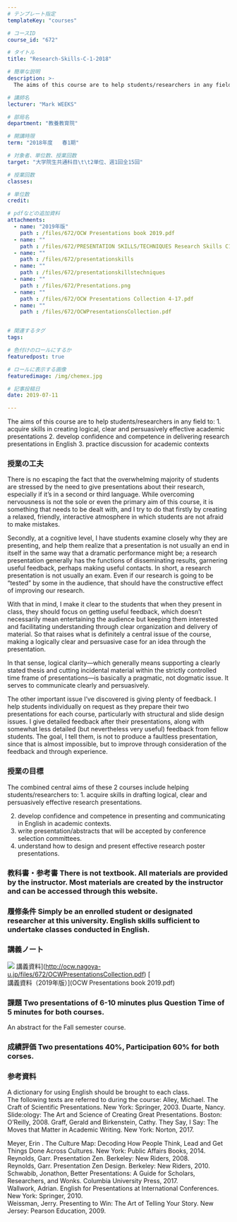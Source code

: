 ```yaml
---
# テンプレート指定
templateKey: "courses"

# コースID
course_id: "672"

# タイトル
title: "Research-Skills-C-1-2018"

# 簡単な説明
description: >-
  The aims of this course are to help students/researchers in any field to: 1. acquire skills in creat...

# 講師名
lecturer: "Mark WEEKS"

# 部局名
department: "教養教育院"

# 開講時限
term: "2018年度	春1期"

# 対象者、単位数、授業回数
target: "大学院生共通科目\t\t2単位、週1回全15回"

# 授業回数
classes: 

# 単位数
credit: 

# pdfなどの追加資料
attachments: 
  - name: "2019年版" 
    path : /files/672/OCW Presentations book 2019.pdf
  - name: "" 
    path : /files/672/PRESENTATION SKILLS/TECHNIQUES Research Skills C1 & C2 Combined Course Materials
  - name: "" 
    path : /files/672/presentationskills
  - name: "" 
    path : /files/672/presentationskillstechniques
  - name: "" 
    path : /files/672/Presentations.png
  - name: "" 
    path : /files/672/OCW Presentations Collection 4-17.pdf
  - name: "" 
    path : /files/672/OCWPresentationsCollection.pdf


# 関連するタグ
tags:

# 色付けのロールにするか
featuredpost: true

# ロールに表示する画像
featuredimage: /img/chemex.jpg

# 記事投稿日
date: 2019-07-11

---
```

The aims of this course are to help students/researchers in any field to: 1. acquire skills in creating logical, clear and persuasively effective academic presentations 2. develop confidence and competence in delivering research presentations in English 3. practice discussion for academic contexts
 ### 授業の工夫 

There is no escaping the fact that the overwhelming majority of students are stressed by the need to give presentations about their research, especially if it’s in a second or third language. While overcoming nervousness is not the sole or even the primary aim of this course, it is something that needs to be dealt with, and I try to do that firstly by creating a relaxed, friendly, interactive atmosphere in which students are not afraid to make mistakes.

Secondly, at a cognitive level, I have students examine closely why they are presenting, and help them realize that a presentation is not usually an end in itself in the same way that a dramatic performance might be; a research presentation generally has the functions of disseminating results, garnering useful feedback, perhaps making useful contacts. In short, a research presentation is not usually an exam. Even if our research is going to be “tested” by some in the audience, that should have the constructive effect of improving our research. 

With that in mind, I make it clear to the students that when they present in class, they should focus on getting useful feedback, which doesn’t necessarily mean entertaining the audience but keeping them interested and facilitating understanding through clear organization and delivery of material. So that raises what is definitely a central issue of the course, making a logically clear and persuasive case for an idea through the presentation.

In that sense, logical clarity—which generally means supporting a clearly stated thesis and cutting incidental material within the strictly controlled time frame of presentations—is basically a pragmatic, not dogmatic issue. It serves to communicate clearly and persuasively.

The other important issue I’ve discovered is giving plenty of feedback. I help students individually on request as they prepare their two presentations for each course, particularly with structural and slide design issues. I give detailed feedback after their presentations, along with somewhat less detailed (but nevertheless very useful) feedback from fellow students. The goal, I tell them, is not to produce a faultless presentation, since that is almost impossible, but to improve through consideration of the feedback and through experience.

 ### 授業の目標 

The combined central aims of these 2 courses include helping students/researchers to: 1. acquire skills in drafting logical, clear and persuasively effective research presentations.

  
2. develop confidence and competence in presenting and communicating in English in academic contexts.  
3. write presentation/abstracts that will be accepted by conference selection committees.  
4. understand how to design and present effective research poster presentations.  


### 教科書・参考書 There is not textbook. All materials are provided by the instructor. Most materials are created by the instructor and can be accessed through this website. 

### 履修条件  Simply be an enrolled student or designated researcher at this university. English skills sufficient to undertake classes conducted in English.

 ### 講義ノート 


![](/files/672/Presentations.png) 講義資料](http://ocw.nagoya-u.jp/files/672/OCWPresentationsCollection.pdf) [  
講義資料（2019年版）](OCW Presentations book 2019.pdf)
 ### 課題 Two presentations of 6-10 minutes plus Question Time of 5 minutes for both courses.  
An abstract for the Fall semester course.
 ### 成績評価 Two presentations 40%, Participation 60% for both corses.
 ### 参考資料 

A dictionary for using English should be brought to each class.  
The following texts are referred to during the course: Alley, Michael. The Craft of Scientific Presentations. New York: Springer, 2003. Duarte, Nancy. Slide:ology: The Art and Science of Creating Great Presentations. Boston: O’Reilly, 2008. Graff, Gerald and Birkenstein, Cathy. They Say, I Say: The Moves that Matter in Academic Writing. New York: Norton, 2017.

  
Meyer, Erin . The Culture Map: Decoding How People Think, Lead and Get Things Done Across Cultures. New York: Public Affairs Books, 2014.  
Reynolds, Garr. Presentation Zen. Berkeley: New Riders, 2008.  
Reynolds, Garr. Presentation Zen Design. Berkeley: New Riders, 2010.  
Schwabib, Jonathon, Better Presentations: A Guide for Scholars, Researchers, and Wonks. Columbia University Press, 2017.  
Wallwork, Adrian. English for Presentations at International Conferences. New York: Springer, 2010.  
Weissman, Jerry. Presenting to Win: The Art of Telling Your Story. New Jersey: Pearson Education, 2009.